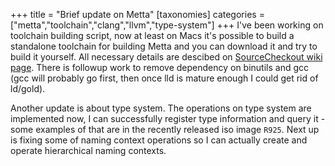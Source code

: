 +++
title = "Brief update on Metta"
[taxonomies]
categories = ["metta","toolchain","clang","llvm","type-system"]
+++
I've been working on toolchain building script, now at least on Macs it's possible to build a standalone toolchain for building Metta and you can download it and try to build it yourself. All necessary details are descibed on [SourceCheckout wiki page](https://github.com/berkus/metta/blob/master/README.md). There is followup work to remove dependency on binutils and gcc (gcc will probably go first, then once lld is mature enough I could get rid of ld/gold).

Another update is about type system. The operations on type system are implemented now, I can successfully register type information and query it - some examples of that are in the recently released iso image `R925`. Next up is fixing some of naming context operations so I can actually create and operate hierarchical naming contexts.

